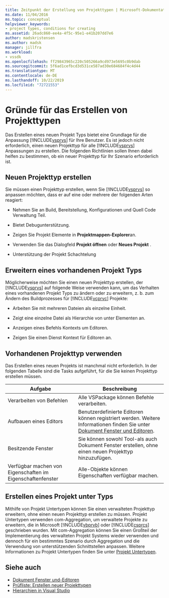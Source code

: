 ```yaml
---
title: Zeitpunkt der Erstellung von Projekttypen | Microsoft-Dokumentation
ms.date: 11/04/2016
ms.topic: conceptual
helpviewer_keywords:
- project types, conditions for creating
ms.assetid: 26adc860-ee4a-4f5c-95e1-e41b207dd7e6
author: madskristensen
ms.author: madsk
manager: jillfra
ms.workload:
- vssdk
ms.openlocfilehash: ff29843965c220c505266a9cd973e5695c0b9dab
ms.sourcegitcommit: 5f6ad1cefbcd3d531ce587ad30e684684f4c4d44
ms.translationtype: MT
ms.contentlocale: de-DE
ms.lasthandoff: 10/22/2019
ms.locfileid: "72721553"
---
```

# <a name="when-to-create-project-types"></a>Gründe für das Erstellen von Projekttypen
Das Erstellen eines neuen Projekt Typs bietet eine Grundlage für die Anpassung [!INCLUDE[vsprvs](../../code-quality/includes/vsprvs_md.md)] für Ihre Benutzer. Es ist jedoch nicht erforderlich, einen neuen Projekttyp für alle [!INCLUDE[vsprvs](../../code-quality/includes/vsprvs_md.md)] Anpassungen zu erstellen. Die folgenden Richtlinien sollen Ihnen dabei helfen zu bestimmen, ob ein neuer Projekttyp für Ihr Szenario erforderlich ist.

## <a name="create-a-new-project-type"></a>Neuen Projekttyp erstellen
 Sie müssen einen Projekttyp erstellen, wenn Sie [!INCLUDE[vsprvs](../../code-quality/includes/vsprvs_md.md)] so anpassen möchten, dass er auf eine oder mehrere der folgenden Arten reagiert:

- Nehmen Sie an Build, Bereitstellung, Konfigurationen und Quell Code Verwaltung Teil.

- Bietet Debugunterstützung.

- Zeigen Sie Projekt Elemente in **Projektmappen-Explorer**an.

- Verwenden Sie das Dialogfeld **Projekt öffnen** oder **Neues Projekt** .

- Unterstützung der Projekt Schachtelung

## <a name="extend-an-existing-project-type"></a>Erweitern eines vorhandenen Projekt Typs
 Möglicherweise möchten Sie einen neuen Projekttyp erstellen, der [!INCLUDE[vsprvs](../../code-quality/includes/vsprvs_md.md)] auf folgende Weise verwenden kann, um das Verhalten eines vorhandenen Projekt Typs zu ändern oder zu erweitern, z. b. zum Ändern des Buildprozesses für [!INCLUDE[vcprvc](../../code-quality/includes/vcprvc_md.md)] Projekte:

- Arbeiten Sie mit mehreren Dateien als einzelne Einheit.

- Zeigt eine einzelne Datei als Hierarchie von unter Elementen an.

- Anzeigen eines Befehls Kontexts um Editoren.

- Zeigen Sie einen Dienst Kontext für Editoren an.

## <a name="use-an-existing-project-type"></a>Vorhandenen Projekttyp verwenden
 Das Erstellen eines neuen Projekts ist manchmal nicht erforderlich. In der folgenden Tabelle sind die Tasks aufgeführt, für die Sie keinen Projekttyp erstellen müssen.

|Aufgabe|Beschreibung|
|----------|-----------------|
|Verarbeiten von Befehlen|Alle VSPackage können Befehle verarbeiten.|
|Aufbauen eines Editors|Benutzerdefinierte Editoren können registriert werden. Weitere Informationen finden Sie unter [Dokument Fenster und Editoren](https://msdn.microsoft.com/library/603625e1-62b6-413a-bc44-089346e166bc).|
|Besitzende Fenster|Sie können sowohl Tool-als auch Dokument Fenster erstellen, ohne einen neuen Projekttyp hinzuzufügen.|
|Verfügbar machen von Eigenschaften im Eigenschaftenfenster|Alle-Objekte können Eigenschaften verfügbar machen.|

## <a name="create-a-project-subtype"></a>Erstellen eines Projekt unter Typs
 Mithilfe von Projekt Untertypen können Sie einen verwalteten Projekttyp erweitern, ohne einen neuen Projekttyp erstellen zu müssen. Projekt Untertypen verwenden com-Aggregation, um verwaltete Projekte zu erweitern, die in Microsoft [!INCLUDE[vbprvb](../../code-quality/includes/vbprvb_md.md)] oder [!INCLUDE[csprcs](../../data-tools/includes/csprcs_md.md)] geschrieben wurden. Mit com-Aggregation können Sie einen Großteil der Implementierung des verwalteten Projekt Systems wieder verwenden und dennoch für ein bestimmtes Szenario durch Aggregation und die Verwendung von unterstützenden Schnittstellen anpassen. Weitere Informationen zu Projekt Untertypen finden Sie unter [Projekt Untertypen](../../extensibility/internals/project-subtypes.md).

## <a name="see-also"></a>Siehe auch
- [Dokument Fenster und-Editoren](https://msdn.microsoft.com/library/603625e1-62b6-413a-bc44-089346e166bc)
- [Prüfliste: Erstellen neuer Projekttypen](../../extensibility/internals/checklist-creating-new-project-types.md)
- [Hierarchien in Visual Studio](../../extensibility/internals/hierarchies-in-visual-studio.md)